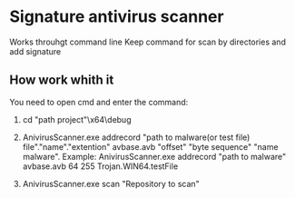 # Signature antivirus scanner
Works throuhgt command line
Keep command for scan by directories and add signature

## How work whith it
You need to open cmd and enter the command: 

1) cd "path project"\x64\debug 
   
3) AnivirusScanner.exe addrecord "path to malware(or test file) file"."name"."extention"   avbase.avb  "offset"  "byte sequence"  "name malware".
   Example: AnivirusScanner.exe addrecord "path to malware" avbase.avb  64 255 Trojan.WIN64.testFile
   
3)  AnivirusScanner.exe scan "Repository to scan"

